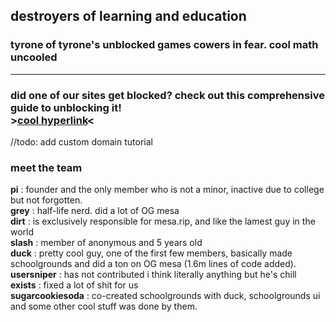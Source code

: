 ## destroyers of learning and education
### tyrone of tyrone's unblocked games cowers in fear. cool math uncooled
---
### did one of our sites get blocked? check out this comprehensive guide to unblocking it! <br> >[cool hyperlink](https://github.com/Bored-Entertainment/.github/blob/main/unblock.md)<
//todo: add custom domain tutorial
### meet the team
**pi** : founder and the only member who is not a minor, inactive due to college but not forgotten. <br>
**grey** : half-life nerd. did a lot of OG mesa <br>
**dirt** : is exclusively responsible for mesa.rip, and like the lamest guy in the world<br>
**slash** : member of anonymous and 5 years old <br>
**duck** : pretty cool guy, one of the first few members, basically made schoolgrounds and did a ton on OG mesa (1.6m lines of code added).<br>
**usersniper** : has not contributed i think literally anything but he's chill <br>
**exists** : fixed a lot of shit for us <br>
**sugarcookiesoda** : co-created schoolgrounds with duck, schoolgrounds ui and some other cool stuff was done by them.

